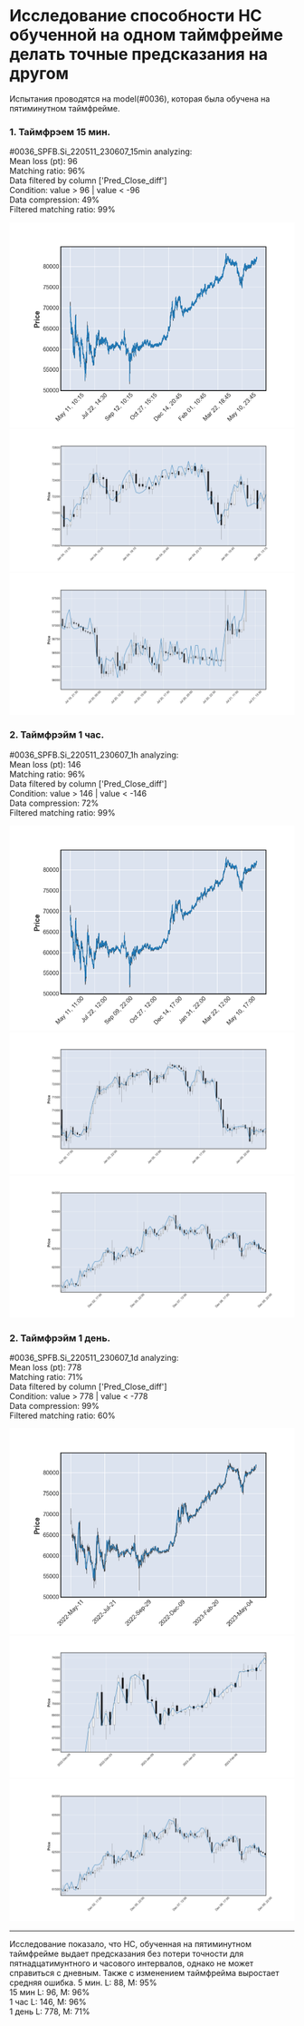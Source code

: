 # Исследование способности НС обученной на одном таймфрейме делать точные предсказания на другом
Испытания проводятся на model(#0036), которая была обучена на пятиминутном таймфрейме.

### **1. Таймфрэем 15 мин.**

#0036_SPFB.Si_220511_230607_15min analyzing:\
Mean loss (pt): 96\
Matching ratio: 96%\
Data filtered by column ['Pred_Close_diff']\
Condition: value > 96 | value < -96\
Data compression: 49%\
Filtered matching ratio: 99%

![Predictions](image/%230036_15мин.png) 
![Predictions](image/%230036_15мин-1.png) 
![Predictions](image/%230036_15мин-2.png) 

### **2. Таймфрэйм 1 час.**

#0036_SPFB.Si_220511_230607_1h analyzing:\
Mean loss (pt): 146\
Matching ratio: 96%\
Data filtered by column ['Pred_Close_diff']\
Condition: value > 146 | value < -146\
Data compression: 72%\
Filtered matching ratio: 99%

![Predictions](image/%230036_1час.png) 
![Predictions](image/%230036_1час-1.png) 
![Predictions](image/%230036_1час-2.png) 

### **2. Таймфрэйм 1 день.**

#0036_SPFB.Si_220511_230607_1d analyzing:\
Mean loss (pt): 778\
Matching ratio: 71%\
Data filtered by column ['Pred_Close_diff']\
Condition: value > 778 | value < -778\
Data compression: 99%\
Filtered matching ratio: 60%

![Predictions](image/%230036_1день.png) 
![Predictions](image/%230036_1день-1.png) 
![Predictions](image/%230036_1час-2.png)

***
Исследование показало, что НС, обученная на пятиминутном таймфрейме выдает предсказания без потери точности для пятнадцатимунтного и часового интервалов, однако не может справиться с дневным. Также с изменением таймфрейма выростает средняя ошибка.
5 мин. L: 88, M: 95%\
15 мин L: 96, M: 96%\
1 час L: 146, M: 96%\
1 день L: 778, M: 71%
